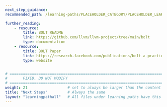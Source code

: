 ```yaml
---
next_step_guidance: 
recommended_path: /learning-paths/PLACEHOLDER_CATEGORY/PLACEHOLDER_LEARNING_PATH/

further_reading:
    - resource:
        title: BOLT README
        link: https://github.com/llvm/llvm-project/tree/main/bolt
        type: documentation
    - resource:
        title: BOLT Paper
        link: https://research.facebook.com/publications/bolt-a-practical-binary-optimizer-for-data-centers-and-beyond/
        type: website


# ================================================================================
#       FIXED, DO NOT MODIFY
# ================================================================================
weight: 21                  # set to always be larger than the content in this path, and one more than 'review'
title: "Next Steps"         # Always the same
layout: "learningpathall"   # All files under learning paths have this same wrapper
---
```

